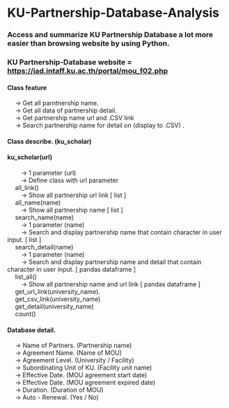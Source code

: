 # KU-Partnership-Database-Analysis
### Access and summarize KU Partnership Database a lot more easier than browsing website by using Python.
### KU Partnership-Database website = https://iad.intaff.ku.ac.th/portal/mou_f02.php

#### Class feature 
  &emsp; -> Get all parntnership name. <br />
  &emsp; -> Get all data of partnership detail. <br />
  &emsp; -> Get partnership name url and .CSV link <br />
  &emsp; -> Search partnership name for detail on (display to .CSV) . <br />

#### Class describe. (ku_scholar)
  #### ku_scholar(url)  <br />
  &emsp;&emsp; -> 1 parameter (url)  <br />
  &emsp;&emsp; -> Define class with url parameter  <br />
  &emsp; all_link() <br />
  &emsp;&emsp; -> Show all partnership url link [ list ]  <br />
  &emsp; all_name(name) <br />
  &emsp;&emsp; -> Show all partnership name  [ list ]  <br />
  &emsp; search_name(name) <br />
  &emsp;&emsp; -> 1 parameter (name)  <br />
  &emsp;&emsp; -> Search and display partnership name that contain character in user input.  [ list ]  <br />
  &emsp; search_detail(name) <br />
  &emsp;&emsp; -> 1 parameter (name)  <br />
  &emsp;&emsp; -> Search and display partnership name and detail that contain character in user input.  [ pandas dataframe ]  <br />
  &emsp; list_all() <br />
  &emsp;&emsp; -> Show all partnership name and url link [ pandas dataframe ]  <br />
  &emsp; get_url_link(university_name). <br />
  &emsp; get_csv_link(university_name) <br />
  &emsp; get_detail(university_name) <br />
  &emsp; count() <br />
  
#### Database detail. 
  &emsp; -> Name of Partners. (Partnership name) <br />
  &emsp; -> Agreement Name. (Name of MOU) <br />
  &emsp; -> Agreement Level. (University / Facility) <br />
  &emsp; -> Subordinating Unit of KU. (Facility unit name) <br />
  &emsp; -> Effective Date. (MOU agreement start date) <br />
  &emsp; -> Effective Date. (MOU agreement expired date)<br />
  &emsp; -> Duration. (Duration of MOU) <br />
  &emsp; -> Auto - Renewal. (Yes / No)<br />
  
